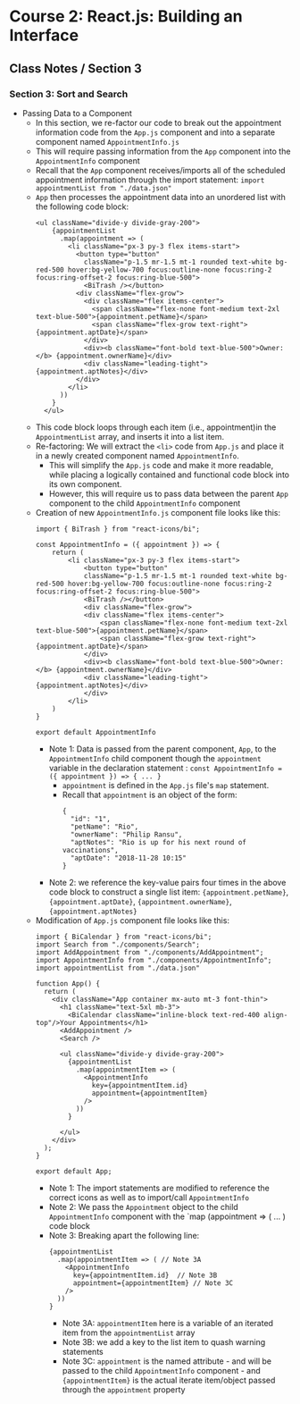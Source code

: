 # Course 2: React.js: Building an Interface
## Class Notes / Section 3

### Section 3: Sort and Search
- Passing Data to a Component
  - In this section, we re-factor our code to break out the appointment information code  from the `App.js` component and into a separate component named `AppointmentInfo.js`
  - This will require passing information from the `App` component into the `AppointmentInfo` component
  - Recall that the `App` component receives/imports all of the scheduled appointment information through the import statement: `import appointmentList from "./data.json"`
  - `App` then processes the appointment data into an unordered list with the following code block:
    ```
    <ul className="divide-y divide-gray-200">
        {appointmentList
          .map(appointment => (
            <li className="px-3 py-3 flex items-start">
              <button type="button"
                className="p-1.5 mr-1.5 mt-1 rounded text-white bg-red-500 hover:bg-yellow-700 focus:outline-none focus:ring-2 focus:ring-offset-2 focus:ring-blue-500">
                <BiTrash /></button>
              <div className="flex-grow">
                <div className="flex items-center">
                  <span className="flex-none font-medium text-2xl text-blue-500">{appointment.petName}</span>
                  <span className="flex-grow text-right">{appointment.aptDate}</span>
                </div>
                <div><b className="font-bold text-blue-500">Owner:</b> {appointment.ownerName}</div>
                <div className="leading-tight">{appointment.aptNotes}</div>
              </div>
            </li>
          ))
        }
      </ul>
      ```
  - This code block loops through each item (i.e., appointment)in the `AppointmentList` array, and inserts it into a list item.
  - Re-factoring: We will extract the `<li>` code from `App.js` and place it in a newly created component named `AppointmentInfo`.
    - This will simplify the `App.js` code and make it more readable, while placing a logically contained and functional code block into its own component.
    - However, this will require us to pass data between the parent `App` component to the child `AppointmentInfo` component
  - Creation of new `AppointmentInfo.js` component file looks like this:
    ```
    import { BiTrash } from "react-icons/bi";

    const AppointmentInfo = ({ appointment }) => {
        return (
            <li className="px-3 py-3 flex items-start">
                <button type="button"
                className="p-1.5 mr-1.5 mt-1 rounded text-white bg-red-500 hover:bg-yellow-700 focus:outline-none focus:ring-2 focus:ring-offset-2 focus:ring-blue-500">
                <BiTrash /></button>
                <div className="flex-grow">
                <div className="flex items-center">
                    <span className="flex-none font-medium text-2xl text-blue-500">{appointment.petName}</span>
                    <span className="flex-grow text-right">{appointment.aptDate}</span>
                </div>
                <div><b className="font-bold text-blue-500">Owner:</b> {appointment.ownerName}</div>
                <div className="leading-tight">{appointment.aptNotes}</div>
                </div>
            </li>
        )
    }

    export default AppointmentInfo
    ```
    - Note 1: Data is passed from the parent component, `App`, to the `AppointmentInfo` child component though the `appointment` variable in the declaration statement : `const AppointmentInfo = ({ appointment }) => { ... }`
      - `appointment` is defined in the `App.js` file's `map` statement.
      - Recall that `appointment` is an object of the form:
        ```
        {
          "id": "1",
          "petName": "Rio",
          "ownerName": "Philip Ransu",
          "aptNotes": "Rio is up for his next round of vaccinations",
          "aptDate": "2018-11-28 10:15"
        }
        ```
    - Note 2: we reference the key-value pairs four times in the above code block to construct a single list item: `{appointment.petName}`, `{appointment.aptDate}`, `{appointment.ownerName}`, `{appointment.aptNotes}`
  - Modification of `App.js` component file looks like this:
    ```
    import { BiCalendar } from "react-icons/bi";
    import Search from "./components/Search";
    import AddAppointment from "./components/AddAppointment";
    import AppointmentInfo from "./components/AppointmentInfo";
    import appointmentList from "./data.json"

    function App() {
      return (
        <div className="App container mx-auto mt-3 font-thin">
          <h1 className="text-5xl mb-3">
            <BiCalendar className="inline-block text-red-400 align-top"/>Your Appointments</h1>
          <AddAppointment />
          <Search />

          <ul className="divide-y divide-gray-200">
            {appointmentList
              .map(appointmentItem => (
                <AppointmentInfo 
                  key={appointmentItem.id}
                  appointment={appointmentItem}
                />
              ))
            }

          </ul>
        </div>
      );
    }

    export default App;
    ```
    - Note 1: The import statements are modified to reference the correct icons as well as to import/call `AppointmentInfo`
    - Note 2: We pass the `Appointment` object to the child `AppointmentInfo` component with the `map (appointment => ( ... ) code block
    - Note 3: Breaking apart the following line:
      ```
      {appointmentList
        .map(appointmentItem => ( // Note 3A
          <AppointmentInfo 
            key={appointmentItem.id}  // Note 3B
            appointment={appointmentItem} // Note 3C
          />
        ))
      }
      ```
      - Note 3A: `appointmentItem` here is a variable of an iterated item from the `appointmentList` array
      - Note 3B: we add a key to the list item to quash warning statements
      - Note 3C: `appointment` is the named attribute - and will be passed to the child `AppointmentInfo` component - and `{appointmentItem}` is the actual iterate item/object passed through the `appointment` property
